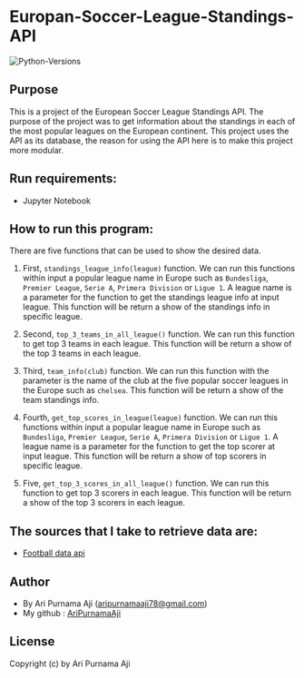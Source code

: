 # Europan-Soccer-League-Standings-API
![Python-Versions](https://img.shields.io/badge/python-3.7-blue?style=flat-square)

## Purpose
This is a project of the European Soccer League Standings API. The purpose of the project was to get information about the standings in each of the most popular leagues on the European continent. This project uses the API as its database, the reason for using the API here is to make this project more modular.

## Run requirements:
* Jupyter Notebook

## How to run this program:
There are five functions that can be used to show the desired data. 
1. First, ```standings_league_info(league)``` function. We can run this functions within input a popular league name in Europe such as `Bundesliga`, `Premier League`, `Serie A`, `Primera Division` or `Ligue 1`. A league name is a parameter for the function to get the standings league info at input league. This function will be return a show of the standings info in specific league.

2. Second, ```top_3_teams_in_all_league()``` function. We can run this function to get top 3 teams in each league. This function will be return a show of the top 3 teams in each league.

3. Third, ```team_info(club)``` function. We can run this function with the parameter is the name of the club at the five popular soccer leagues in the Europe such as `chelsea`. This function will be return a show of the team standings info.

4. Fourth, ```get_top_scores_in_league(league)``` function. We can run this functions within input a popular league name in Europe such as `Bundesliga`, `Premier League`, `Serie A`, `Primera Division` or `Ligue 1`. A league name is a parameter for the function to get the top scorer at input league. This function will be return a show of top scorers in specific league.

5. Five, ```get_top_3_scores_in_all_league()``` function. We can run this function to get top 3 scorers in each league. This function will be return a show of the top 3 scorers in each league.

## The sources that I take to retrieve data are:
* [Football data api](https://www.football-data.org/)

## Author
* By Ari Purnama Aji (aripurnamaaji78@gmail.com)
* My github : [AriPurnamaAji](https://github.com/AriPurnamaAji)

## License
Copyright (c) by Ari Purnama Aji
